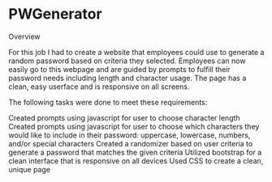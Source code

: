 # PWGenerator

Overview

For this job I had to create a website that employees could use to generate a random password based on criteria they
selected. Employees can now easily go to this webpage and are guided by prompts to fulfill their password needs
including length and character usage. The page has a clean, easy userface and is responsive on all screens.

The following tasks were done to meet these requirements:

Created prompts using javascript for user to choose character length Created prompts using javascript for user to choose
which characters they would like to include in their password: uppercase, lowercase, numbers, and/or special characters
Created a randomizer based on user criteria to generate a password that matches the given criteria Utilized bootstrap
for a clean interface that is responsive on all devices Used CSS to create a clean, unique page
